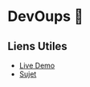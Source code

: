 # DevOups 🤭

## Liens Utiles

- [Live Demo](https://nft-boats.iamludal.fr)
- [Sujet](https://www.nuitdelinfo.com/materiel_communication/2021/la_nuit_de_l_info_2021_-_sujet.pdf)
